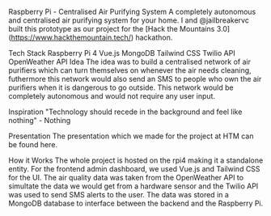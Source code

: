 Raspberry Pi - Centralised Air Purifying System
A completely autonomous and centralised air purifying system for your home. I and @jailbreakervc built this prototype as our project for the [Hack the Mountains 3.0] (https://www.hackthemountain.tech/) hackathon.

Tech Stack
Raspberry Pi 4
Vue.js
MongoDB
Tailwind CSS
Twilio API
OpenWeather API
Idea
The idea was to build a centralised network of air purifiers which can turn themselves on whenever the air needs cleaning, futhermore this network would also send an SMS to people who own the air purifiers when it is dangerous to go outside. This network would be completely autonomous and would not require any user input.

Inspiration
"Technology should recede in the background and feel like nothing" - Nothing

Presentation
The presentation which we made for the project at HTM can be found here.

How it Works
The whole project is hosted on the rpi4 making it a standalone entity. For the frontend admin dashboard, we used Vue.js and Tailwind CSS for the UI. The air quality data was taken from the OpenWeather API to simultate the data we would get from a hardware sensor and the Twilio API was used to send SMS alerts to the user. The data was stored in a MongoDB database to interface between the backend and the Raspberry Pi.
